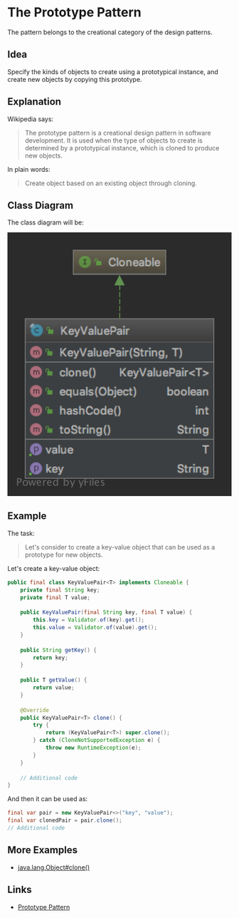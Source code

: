 # The Prototype Pattern

The pattern belongs to the creational category of the design patterns.

## Idea

Specify the kinds of objects to create using a prototypical instance, and create new objects by copying this prototype.

## Explanation

Wikipedia says:

> The prototype pattern is a creational design pattern in software development. It is used when the type of objects 
to create is determined by a prototypical instance, which is cloned to produce new objects.

In plain words:

> Create object based on an existing object through cloning.

## Class Diagram

The class diagram will be:

![alt text](../etc/prototype.png "Prototype class diagram")

## Example

The task:

> Let's consider to create a key-value object that can be used as a prototype for new objects.

Let's create a key-value object:

```java
public final class KeyValuePair<T> implements Cloneable {
    private final String key;
    private final T value;

    public KeyValuePair(final String key, final T value) {
        this.key = Validator.of(key).get();
        this.value = Validator.of(value).get();
    }

    public String getKey() {
        return key;
    }
    
    public T getValue() {
        return value;
    }

    @Override
    public KeyValuePair<T> clone() {
        try {
            return (KeyValuePair<T>) super.clone();
        } catch (CloneNotSupportedException e) {
            throw new RuntimeException(e);
        }
    }

    // Additional code
}
```

And then it can be used as:

```java
final var pair = new KeyValuePair<>("key", "value");
final var clonedPair = pair.clone();
// Additional code
```

## More Examples

* [java.lang.Object#clone()](https://docs.oracle.com/en/java/javase/11/docs/api/java.base/java/lang/Object.html#clone())

## Links

* [Prototype Pattern](https://en.wikipedia.org/wiki/Prototype_pattern)